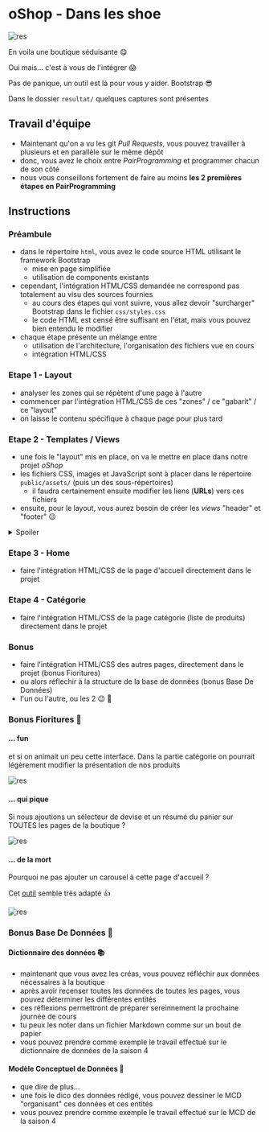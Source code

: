 # oShop - Dans les shoe

![res](resultat/home.png)

En voila une boutique séduisante :yum:

Oui mais... c'est à vous de l'intégrer :scream:

Pas de panique, un outil est là pour vous y aider. Bootstrap :sunglasses:

Dans le dossier `resultat/` quelques captures sont présentes

## Travail d'équipe

- Maintenant qu'on a vu les git _Pull Requests_, vous pouvez travailler à plusieurs et en parallèle sur le même dépôt
- donc, vous avez le choix entre _PairProgramming_ et programmer chacun de son côté
- nous vous conseillons fortement de faire au moins **les 2 premières étapes en PairProgramming**

## Instructions

### Préambule

- dans le répertoire `html`, vous avez le code source HTML utilisant le framework Bootstrap
  - mise en page simplifiée
  - utilisation de components existants
- cependant, l'intégration HTML/CSS demandée ne correspond pas totalement au visu des sources fournies
  - au cours des étapes qui vont suivre, vous allez devoir "surcharger" Bootstrap dans le fichier `css/styles.css`
  - le code HTML est censé être suffisant en l'état, mais vous pouvez bien entendu le modifier
- chaque étape présente un mélange entre
  - utilisation de l'architecture, l'organisation des fichiers vue en cours
  - intégration HTML/CSS

### Etape 1 - Layout

- analyser les zones qui se répètent d'une page à l'autre
- commencer par l'intégration HTML/CSS de ces "zones" / ce "gabarit" / ce "layout"
- on laisse le contenu spécifique à chaque page pour plus tard

### Etape 2 - Templates / Views

- une fois le "layout" mis en place, on va le mettre en place dans notre projet _oShop_
- les fichiers CSS, images et JavaScript sont à placer dans le répertoire `public/assets/` (puis un des sous-répertoires)
  - il faudra certainement ensuite modifier les liens (**URLs**) vers ces fichiers
- ensuite, pour le layout, vous aurez besoin de créer les _views_ "header" et "footer" :wink:

<details><summary>Spoiler</summary>

On pourra (ré)utiliser la méthode `show()` vue en cours

</details>

### Etape 3 - Home

- faire l'intégration HTML/CSS de la page d'accueil directement dans le projet

### Etape 4 - Catégorie

- faire l'intégration HTML/CSS de la page catégorie (liste de produits) directement dans le projet

### Bonus

- faire l'intégration HTML/CSS des autres pages, directement dans le projet (bonus Fioritures)
- ou alors réflechir à la structure de la base de données (bonus Base De Données)
- l'un ou l'autre, ou les 2 :wink: :muscle:

### Bonus Fioritures :lipstick:

#### ... fun

et si on animait un peu cette interface. Dans la partie catégorie on pourrait légèrement modifier la présentation de nos produits 

![res](resultat/anim-produit.gif)

#### ... qui pique

Si nous ajoutions un sélecteur de devise et un résumé du panier sur TOUTES les pages de la boutique ?

![res](resultat/cart.gif)


#### ... de la mort

Pourquoi ne pas ajouter un carousel à cette page d'accueil ?

Cet [outil](https://owlcarousel2.github.io/OwlCarousel2/) semble très adapté :+1:

![res](resultat/home-carousel.png)

### Bonus Base De Données :floppy_disk:

#### Dictionnaire des données :books:

- maintenant que vous avez les créas, vous pouvez réfléchir aux données nécessaires à la boutique
- après avoir recenser toutes les données de toutes les pages, vous pouvez déterminer les différentes entités
- ces réflexions permettront de préparer sereinnement la prochaine journée de cours
- tu peux les noter dans un fichier Markdown comme sur un bout de papier
- vous pouvez prendre comme exemple le travail effectué sur le dictionnaire de données de la saison 4

#### Modèle Conceptuel de Données :memo:

- que dire de plus...
- une fois le dico des données rédigé, vous pouvez dessiner le MCD "organisant" ces données et ces entités
- vous pouvez prendre comme exemple le travail effectué sur le MCD de la saison 4
